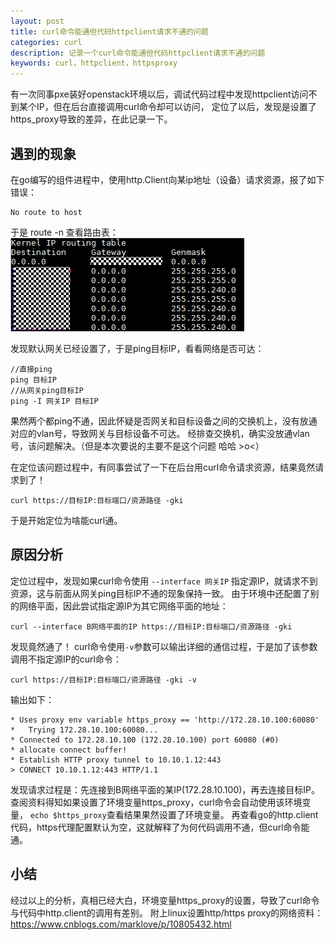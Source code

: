 ```yaml
---
layout: post
title: curl命令能通但代码httpclient请求不通的问题
categories: curl
description: 记录一个curl命令能通但代码httpclient请求不通的问题
keywords: curl，httpclient，httpsproxy
---
```


有一次同事pxe装好openstack环境以后，调试代码过程中发现httpclient访问不到某个IP，但在后台直接调用curl命令却可以访问，
定位了以后，发现是设置了https_proxy导致的差异，在此记录一下。

## 遇到的现象

在go编写的组件进程中，使用http.Client向某ip地址（设备）请求资源，报了如下错误：
```
No route to host
```
于是 route -n 查看路由表：
![curl-route](/images/posts/curl/curl-route.png)

发现默认网关已经设置了，于是ping目标IP，看看网络是否可达：
```
//直接ping
ping 目标IP
//从网关ping目标IP
ping -I 网关IP 目标IP
```
果然两个都ping不通，因此怀疑是否网关和目标设备之间的交换机上，没有放通对应的vlan号，导致网关与目标设备不可达。
经排查交换机，确实没放通vlan号，该问题解决。（但是本次要说的主要不是这个问题 哈哈 >o<）

在定位该问题过程中，有同事尝试了一下在后台用curl命令请求资源，结果竟然请求到了！
```
curl https://目标IP:目标端口/资源路径 -gki
```
于是开始定位为啥能curl通。

## 原因分析
定位过程中，发现如果curl命令使用 `--interface 网关IP` 指定源IP，就请求不到资源，这与前面从网关ping目标IP不通的现象保持一致。
由于环境中还配置了别的网络平面，因此尝试指定源IP为其它网络平面的地址：
```
curl --interface B网络平面的IP https://目标IP:目标端口/资源路径 -gki
```
发现竟然通了！
curl命令使用`-v`参数可以输出详细的通信过程，于是加了该参数调用不指定源IP的curl命令：
```
curl https://目标IP:目标端口/资源路径 -gki -v
```
输出如下：
```
* Uses proxy env variable https_proxy == 'http://172.28.10.100:60080'
*   Trying 172.28.10.100:60080...
* Connected to 172.28.10.100 (172.28.10.100) port 60080 (#0)
* allocate connect buffer!
* Establish HTTP proxy tunnel to 10.10.1.12:443
> CONNECT 10.10.1.12:443 HTTP/1.1
```
发现请求过程是：先连接到B网络平面的某IP(172.28.10.100)，再去连接目标IP。
查阅资料得知如果设置了环境变量https_proxy，curl命令会自动使用该环境变量，
`echo $https_proxy`查看结果果然设置了环境变量。
再查看go的http.client代码，https代理配置默认为空，这就解释了为何代码调用不通，但curl命令能通。

## 小结

经过以上的分析，真相已经大白，环境变量https_proxy的设置，导致了curl命令与代码中http.client的调用有差别。
附上linux设置http/https proxy的网络资料：https://www.cnblogs.com/marklove/p/10805432.html
